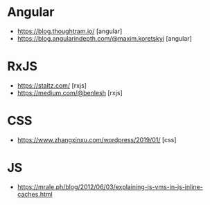# Angular
- https://blog.thoughtram.io/ [angular]
- https://blog.angularindepth.com/@maxim.koretskyi [angular]

# RxJS
- https://staltz.com/ [rxjs]
- https://medium.com/@benlesh [rxjs]

# CSS
- https://www.zhangxinxu.com/wordpress/2019/01/ [css]

# JS
- https://mrale.ph/blog/2012/06/03/explaining-js-vms-in-js-inline-caches.html